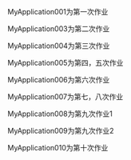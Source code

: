 MyApplication001为第一次作业

MyApplication003为第二次作业

MyApplication004为第三次作业

MyApplication005为第四，五次作业

MyApplication006为第六次作业

MyApplication007为第七，八次作业

MyApplication008为第九次作业1

MyApplication009为第九次作业2

MyApplication010为第十次作业
